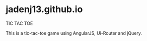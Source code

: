 # jadenj13.github.io

TIC TAC TOE

This is a tic-tac-toe game using AngularJS, Ui-Router and jQuery.
